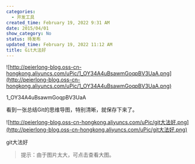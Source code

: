```yaml
---
categories:
  - 开发工具
created_time: February 19, 2022 9:31 AM
date: 2015/04/01
show_category: No
status: 待发布
updated_time: February 19, 2022 11:12 AM
title: Git大法好
---
```



![http://peierlong-blog.oss-cn-hongkong.aliyuncs.com/uPic/1_OY34A4uBsawmGoqpBV3UaA.png](http://peierlong-blog.oss-cn-hongkong.aliyuncs.com/uPic/1_OY34A4uBsawmGoqpBV3UaA.png)

1_OY34A4uBsawmGoqpBV3UaA

看到一张总结Git的思维导图，特别清晰，就保存下来了。

![http://peierlong-blog.oss-cn-hongkong.aliyuncs.com/uPic/git大法好.png](http://peierlong-blog.oss-cn-hongkong.aliyuncs.com/uPic/git大法好.png)

git大法好

> 提示：由于图片太大，可点击查看大图。
>